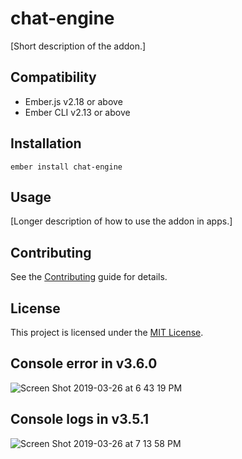 chat-engine
==============================================================================

[Short description of the addon.]


Compatibility
------------------------------------------------------------------------------

* Ember.js v2.18 or above
* Ember CLI v2.13 or above


Installation
------------------------------------------------------------------------------

```
ember install chat-engine
```


Usage
------------------------------------------------------------------------------

[Longer description of how to use the addon in apps.]


Contributing
------------------------------------------------------------------------------

See the [Contributing](CONTRIBUTING.md) guide for details.


License
------------------------------------------------------------------------------

This project is licensed under the [MIT License](LICENSE.md).

## Console error in v3.6.0
![Screen Shot 2019-03-26 at 6 43 19 PM](https://user-images.githubusercontent.com/18757727/55039112-54d1d700-4ff9-11e9-8d2a-4e6a749e9099.png)

## Console logs in v3.5.1
![Screen Shot 2019-03-26 at 7 13 58 PM](https://user-images.githubusercontent.com/18757727/55080791-1bd74800-5075-11e9-8c90-b69def56f227.png)

